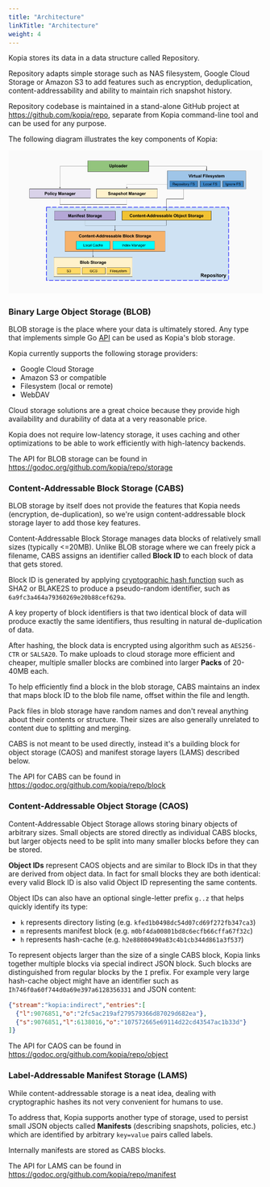 ```yaml
---
title: "Architecture"
linkTitle: "Architecture"
weight: 4
---
```


Kopia stores its data in a data structure called Repository. 

Repository adapts simple storage such as NAS filesystem, Google Cloud Storage or Amazon S3 to add features such as encryption, deduplication, content-addressability and ability to maintain rich snapshot history.

Repository codebase is maintained in a stand-alone GitHub project at https://github.com/kopia/repo, separate from Kopia command-line tool and can be used for any purpose.

The following diagram illustrates the key components of Kopia:

![Architecture Of Kopia](architecture.png)

### Binary Large Object Storage (BLOB)

BLOB storage is the place where your data is ultimately stored. Any type that implements simple Go [API](https://godoc.org/github.com/kopia/repo/storage#Storage) can be used as Kopia's blob storage.

Kopia currently supports the following storage providers:

* Google Cloud Storage
* Amazon S3 or compatible
* Filesystem (local or remote)
* WebDAV

Cloud storage solutions are a great choice because they provide high availability and durability of data at a very reasonable price.

Kopia does not require low-latency storage, it uses caching and other optimizations to be able to work efficiently with high-latency backends.

The API for BLOB storage can be found in https://godoc.org/github.com/kopia/repo/storage

### Content-Addressable Block Storage (CABS)

BLOB storage by itself does not provide the features that Kopia needs (encryption, de-duplication), so we're usign content-addressable block storage layer to add those key features.

Content-Addressable Block Storage manages data blocks of relatively small sizes (typically <=20MB). Unlike BLOB storage where we can freely pick a filename, CABS assigns an identifier called **Block ID** to each block of data that gets stored.

Block ID is generated by applying [cryptographic hash function](https://en.wikipedia.org/wiki/Cryptographic_hash_function) such as SHA2 or BLAKE2S to produce a pseudo-random identifier, such as `6a9fc3a464a79360269e20b88cef629a`. 

A key property of block identifiers is that two identical block of data will produce exactly the same identifiers, thus resulting in natural de-duplication of data.

After hashing, the block data is encrypted using algorithm such as `AES256-CTR` or `SALSA20`. To make uploads to cloud storage more efficient and cheaper, multiple smaller blocks are combined into larger **Packs** of 20-40MB each. 

To help efficiently find a block in the blob storage, CABS maintains an index that maps block ID to the blob file name, offset within the file and length.

Pack files in blob storage have random names and don't reveal anything about their contents or structure. Their sizes are also generally unrelated to content due to splitting and merging.

CABS is not meant to be used directly, instead it's a building block for object storage (CAOS) and manifest storage layers (LAMS) described below.

The API for CABS can be found in https://godoc.org/github.com/kopia/repo/block

### Content-Addressable Object Storage (CAOS)

Content-Addressable Object Storage allows storing binary objects of arbitrary sizes. Small objects are stored directly as individual CABS blocks, but larger objects need to be split into many smaller blocks before they can be stored.

**Object IDs** represent CAOS objects and are similar to Block IDs in that they are derived from object data. In fact for small blocks they are both identical: every valid Block ID is also valid Object ID representing the same contents.

Object IDs can also have an optional single-letter prefix `g..z` that helps quickly identify its type:

* `k` represents directory listing (e.g. `kfed1b0498dc54d07cd69f272fb347ca3`)
* `m` represents manifest block (e.g. `m0bf4da00801bd8c6ecfb66cffa67f32c`)
* `h` represents hash-cache (e.g. `h2e88080490a83c4b1cb344d861a3f537`)

To represent objects larger than the size of a single CABS block, Kopia links together multiple blocks via special indirect JSON block. Such blocks are distinguished from regular blocks by the `I` prefix. For example very large hash-cache object might have an identifier such as `Ih746f0a60f744d0a69e397a6128356331` and JSON content:

```json
{"stream":"kopia:indirect","entries":[
  {"l":9076851,"o":"2fc5ac219af279579366d87029d682ea"},
  {"s":9076851,"l":6138016,"o":"107572665e69114d22cd43547ac1b33d"}
]}
```

The API for CAOS can be found in https://godoc.org/github.com/kopia/repo/object

### Label-Addressable Manifest Storage (LAMS)

While content-addressable storage is a neat idea, dealing with cryptographic hashes its not very convenient for humans to use.

To address that, Kopia supports another type of storage, used to persist small JSON objects called **Manifests** (describing snapshots, policies, etc.) which are identified by arbitrary `key=value` pairs called labels.

Internally manifests are stored as CABS blocks.

The API for LAMS can be found in https://godoc.org/github.com/kopia/repo/manifest

